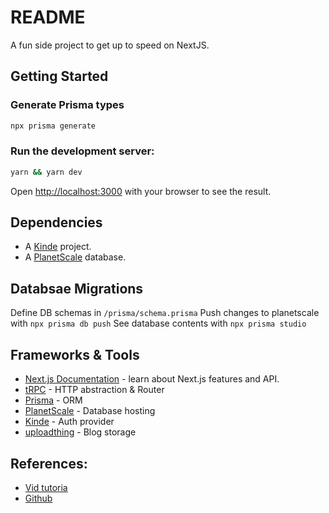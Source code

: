 # README

A fun side project to get up to speed on NextJS.

## Getting Started

### Generate Prisma types

```bash
npx prisma generate
```

### Run the development server:

```bash
yarn && yarn dev
```

Open [http://localhost:3000](http://localhost:3000) with your browser to see the result.

## Dependencies

- A [Kinde](https://kinde.com/docs/developer-tools/nextjs-sdk/) project.
- A [PlanetScale](https://planetscale.com/) database.

## Databsae Migrations

Define DB schemas in `/prisma/schema.prisma`
Push changes to planetscale with `npx prisma db push`
See database contents with `npx prisma studio`

## Frameworks & Tools

- [Next.js Documentation](https://nextjs.org/docs) - learn about Next.js features and API.
- [tRPC](https://trpc.io/docs/getting-started) - HTTP abstraction & Router
- [Prisma](https://www.prisma.io/docs) - ORM
- [PlanetScale](https://planetscale.com/) - Database hosting
- [Kinde](https://kinde.com/docs/developer-tools/nextjs-sdk/) - Auth provider
- [uploadthing](https://uploadthing.com/dashboard) - Blog storage

## References:

- [Vid tutoria](https://www.youtube.com/watch?v=ucX2zXAZ1I0)
- [Github](https://github.com/joschan21/quill)

